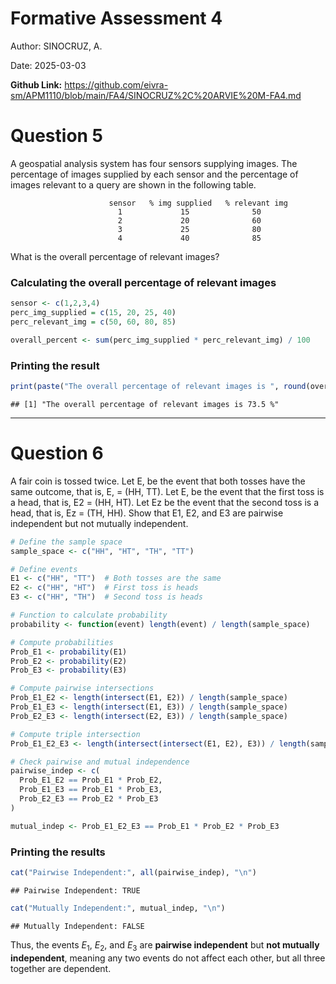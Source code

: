 # Formative Assessment 4

Author: SINOCRUZ, A.

Date: 2025-03-03

**Github Link:** https://github.com/eivra-sm/APM1110/blob/main/FA4/SINOCRUZ%2C%20ARVIE%20M-FA4.md

# Question 5

A geospatial analysis system has four sensors supplying images. The
percentage of images supplied by each sensor and the percentage of
images relevant to a query are shown in the following table.

```         
                      sensor   % img supplied   % relevant img
                        1             15              50
                        2             20              60
                        3             25              80
                        4             40              85
```

What is the overall percentage of relevant images?

### Calculating the overall percentage of relevant images

``` r
sensor <- c(1,2,3,4)
perc_img_supplied = c(15, 20, 25, 40)
perc_relevant_img = c(50, 60, 80, 85)

overall_percent <- sum(perc_img_supplied * perc_relevant_img) / 100
```

### Printing the result

``` r
print(paste("The overall percentage of relevant images is ", round(overall_percent, 2), "%"))
```

    ## [1] "The overall percentage of relevant images is 73.5 %"

---
# Question 6

A fair coin is tossed twice. Let E, be the event that both tosses have
the same outcome, that is, E, = (HH, TT). Let E, be the event that the
first toss is a head, that is, E2 = (HH, HT). Let Ez be the event that
the second toss is a head, that is, Ez = (TH, HH). Show that E1, E2, and
E3 are pairwise independent but not mutually independent.

``` r
# Define the sample space
sample_space <- c("HH", "HT", "TH", "TT")

# Define events
E1 <- c("HH", "TT")  # Both tosses are the same
E2 <- c("HH", "HT")  # First toss is heads
E3 <- c("HH", "TH")  # Second toss is heads

# Function to calculate probability
probability <- function(event) length(event) / length(sample_space)

# Compute probabilities
Prob_E1 <- probability(E1)
Prob_E2 <- probability(E2)
Prob_E3 <- probability(E3)

# Compute pairwise intersections
Prob_E1_E2 <- length(intersect(E1, E2)) / length(sample_space)
Prob_E1_E3 <- length(intersect(E1, E3)) / length(sample_space)
Prob_E2_E3 <- length(intersect(E2, E3)) / length(sample_space)

# Compute triple intersection
Prob_E1_E2_E3 <- length(intersect(intersect(E1, E2), E3)) / length(sample_space)

# Check pairwise and mutual independence
pairwise_indep <- c(
  Prob_E1_E2 == Prob_E1 * Prob_E2,
  Prob_E1_E3 == Prob_E1 * Prob_E3,
  Prob_E2_E3 == Prob_E2 * Prob_E3
)

mutual_indep <- Prob_E1_E2_E3 == Prob_E1 * Prob_E2 * Prob_E3
```

### Printing the results

``` r
cat("Pairwise Independent:", all(pairwise_indep), "\n")
```

    ## Pairwise Independent: TRUE 

``` r
cat("Mutually Independent:", mutual_indep, "\n")
```

    ## Mutually Independent: FALSE

Thus, the events $E_1$, $E_2$, and $E_3$ are **pairwise independent**
but **not mutually independent**, meaning any two events do not affect
each other, but all three together are dependent.
